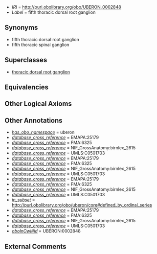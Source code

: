  * *IRI* = http://purl.obolibrary.org/obo/UBERON_0002848
 * *Label* = fifth thoracic dorsal root ganglion

## Synonyms

 * fifth thoracic dorsal root ganglion
 * fifth thoracic spinal ganglion

## Superclasses

 * [thoracic dorsal root ganglion](../../UBERON/35/UBERON_0002835.md)

## Equivalencies


## Other Logical Axioms


## Other Annotations

 * *[has_obo_namespace](../../ce/oboInOwl#hasOBONamespace.md)* = uberon
 * *[database_cross_reference](../../ef/oboInOwl#hasDbXref.md)* = EMAPA:25179
 * *[database_cross_reference](../../ef/oboInOwl#hasDbXref.md)* = FMA:6325
 * *[database_cross_reference](../../ef/oboInOwl#hasDbXref.md)* = NIF_GrossAnatomy:birnlex_2615
 * *[database_cross_reference](../../ef/oboInOwl#hasDbXref.md)* = UMLS:C0501703
 * *[database_cross_reference](../../ef/oboInOwl#hasDbXref.md)* = EMAPA:25179
 * *[database_cross_reference](../../ef/oboInOwl#hasDbXref.md)* = FMA:6325
 * *[database_cross_reference](../../ef/oboInOwl#hasDbXref.md)* = NIF_GrossAnatomy:birnlex_2615
 * *[database_cross_reference](../../ef/oboInOwl#hasDbXref.md)* = UMLS:C0501703
 * *[database_cross_reference](../../ef/oboInOwl#hasDbXref.md)* = EMAPA:25179
 * *[database_cross_reference](../../ef/oboInOwl#hasDbXref.md)* = FMA:6325
 * *[database_cross_reference](../../ef/oboInOwl#hasDbXref.md)* = NIF_GrossAnatomy:birnlex_2615
 * *[database_cross_reference](../../ef/oboInOwl#hasDbXref.md)* = UMLS:C0501703
 * *[in_subset](../../et/oboInOwl#inSubset.md)* = http://purl.obolibrary.org/obo/uberon/core#defined_by_ordinal_series
 * *[database_cross_reference](../../ef/oboInOwl#hasDbXref.md)* = EMAPA:25179
 * *[database_cross_reference](../../ef/oboInOwl#hasDbXref.md)* = FMA:6325
 * *[database_cross_reference](../../ef/oboInOwl#hasDbXref.md)* = NIF_GrossAnatomy:birnlex_2615
 * *[database_cross_reference](../../ef/oboInOwl#hasDbXref.md)* = UMLS:C0501703
 * *[oboInOwl#id](../../id/oboInOwl#id.md)* = UBERON:0002848

## External Comments


